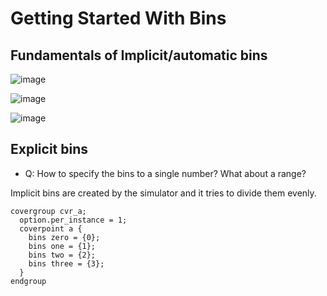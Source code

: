 # Getting Started With Bins

## Fundamentals of Implicit/automatic bins
![image](https://github.com/user-attachments/assets/32711f32-940e-4f2c-a830-3393a9b34234)

![image](https://github.com/user-attachments/assets/5c76979e-6081-4a1e-895f-e745193b6c52)

![image](https://github.com/user-attachments/assets/a0b43965-2976-4da4-b26d-842d9386228e)

## Explicit bins
- Q: How to specify the bins to a single number? What about a range?
  
Implicit bins are created by the simulator and it tries to divide them evenly.

```
covergroup cvr_a;
  option.per_instance = 1;
  coverpoint a {
    bins zero = {0};
    bins one = {1};
    bins two = {2};
    bins three = {3};
  }
endgroup
```
